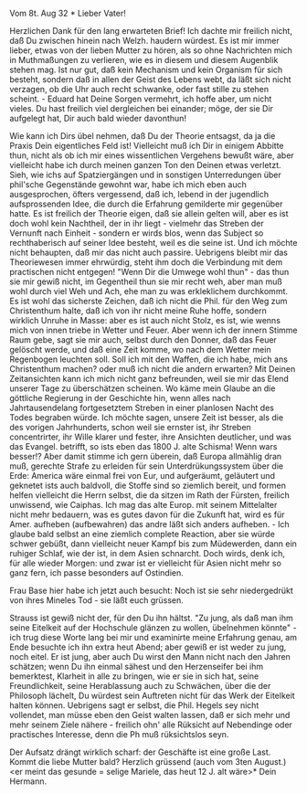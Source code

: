  Vom 8t. Aug 32 <Mittwoch>*
Lieber Vater!

Herzlichen Dank für den lang erwarteten Brief! Ich dachte mir freilich nicht, daß Du zwischen hinein nach Welzh. haudern würdest. Es ist mir immer lieber, etwas von der lieben Mutter zu hören, als so ohne Nachrichten mich in Muthmaßungen zu verlieren, wie es in diesem und diesem Augenblik stehen mag. Ist nur gut, daß kein Mechanism und kein Organism für sich besteht, sondern daß in allen der Geist des Lebens webt, da läßt sich nicht verzagen, ob die Uhr auch recht schwanke, oder fast stille zu stehen scheint. - Eduard hat Deine Sorgen vermehrt, ich hoffe aber, um nicht vieles. Du hast freilich viel dergleichen bei einander; möge, der sie Dir aufgelegt hat, Dir auch bald wieder davonthun!

Wie kann ich Dirs übel nehmen, daß Du der Theorie entsagst, da ja die Praxis Dein eigentliches Feld ist! Vielleicht muß ich Dir in einigem Abbitte thun, nicht als ob ich mir eines wissentlichen Vergehens bewußt wäre, aber vielleicht habe ich durch meinen ganzen Ton den Deinen etwas verletzt. Sieh, wie ichs auf Spatziergängen und in sonstigen Unterredungen über phil'sche Gegenstände gewohnt war, habe ich mich eben auch ausgesprochen, öfters vergessend, daß ich, lebend in der jugendlich aufsprossenden Idee, die durch die Erfahrung gemilderte mir gegenüber hatte. Es ist freilich der Theorie eigen, daß sie allein gelten will, aber es ist doch wohl kein Nachtheil, der in ihr liegt - vielmehr das Streben der Vernunft nach Einheit - sondern er wirds blos, wenn das Subject so rechthaberisch auf seiner Idee besteht, weil es die seine ist. Und ich möchte nicht behaupten, daß mir das nicht auch passire. Uebrigens bleibt mir das Theoriewesen immer ehrwürdig, steht ihm doch die Verbindung mit dem practischen nicht entgegen! 
"Wenn Dir die Umwege wohl thun" - das thun sie mir gewiß nicht, im Gegentheil thun sie mir recht weh, aber man muß wohl durch viel Weh und Ach, ehe man zu was erkleklichem durchkommt. Es ist wohl das sicherste Zeichen, daß ich nicht die Phil. für den Weg zum Christenthum halte, daß ich von ihr nicht meine Ruhe hoffe, sondern wirklich Unruhe in Masse: aber es ist auch nicht Stolz, es ist, wie wenns mich von innen triebe in Wetter und Feuer. Aber wenn ich der innern Stimme Raum gebe, sagt sie mir auch, selbst durch den Donner, daß das Feuer gelöscht werde, und daß eine Zeit komme, wo nach dem Wetter mein Regenbogen leuchten soll. Soll ich mit den Waffen, die ich habe, mich ans Christenthum machen? oder muß ich nicht die andern erwarten? 
Mit Deinen Zeitansichten kann ich mich nicht ganz befreunden, weil sie mir das Elend unserer Tage zu überschätzen scheinen. Wo käme mein Glaube an die göttliche Regierung in der Geschichte hin, wenn alles nach Jahrtausendelang fortgesetztem Streben in einer planlosen Nacht des Todes begraben würde. Ich möchte sagen, unsere Zeit ist besser, als die des vorigen Jahrhunderts, schon weil sie ernster ist, ihr Streben concentrirter, ihr Wille klarer und fester, ihre Ansichten deutlicher, und was das Evangel. betrifft, so ists eben das 1800 J. alte Schisma! Wenn wars besser!? Aber damit stimme ich gern überein, daß Europa allmählig dran muß, gerechte Strafe zu erleiden für sein Unterdrükungssystem über die Erde: America wäre einmal frei von Eur, und aufgeräumt, geläutert und geknetet ists auch baldvoll, die Stoffe sind so ziemlich bereit, und formen helfen vielleicht die Herrn selbst, die da sitzen im Rath der Fürsten, freilich unwissend, wie Caiphas. Ich mag das alte Europ. mit seinem Mittelalter nicht mehr bedauern, was es gutes davon für die Zukunft hat, wird es für Amer. aufheben (aufbewahren) das andre läßt sich anders aufheben. - Ich glaube bald selbst an eine ziemlich complete Reaction, aber sie würde schwer gebüßt, dann vielleicht neuer Kampf bis zum Müdewerden, dann ein ruhiger Schlaf, wie der ist, in dem Asien schnarcht. Doch wirds, denk ich, für alle wieder Morgen: und zwar ist er vielleicht für Asien nicht mehr so ganz fern, ich passe besonders auf Ostindien.

Frau Base hier habe ich jetzt auch besucht: Noch ist sie sehr niedergedrükt von ihres Mineles Tod - sie läßt euch grüssen.

Strauss ist gewiß nicht der, für den Du ihn hältst. "Zu jung, als daß man ihm seine Eitelkeit auf der Hochschule glänzen zu wollen, übelnehmen könnte" - ich trug diese Worte lang bei mir und examinirte meine Erfahrung genau, am Ende besuchte ich ihn extra heut Abend; aber gewiß er ist weder zu jung, noch eitel. Er ist jung, aber auch Du wirst den Mann nicht nach den Jahren schätzen; wenn Du ihn einmal sähest und den Herzenseifer bei ihm bemerktest, Klarheit in alle zu bringen, wie er sie in sich hat, seine Freundlichkeit, seine Herablassung auch zu Schwächen, über die der Philosoph lächelt, Du würdest sein Auftreten nicht für das Werk der Eitelkeit halten können. Uebrigens sagt er selbst, die Phil. Hegels sey nicht vollendet, man müsse eben den Geist walten lassen, daß er sich mehr und mehr seinem Ziele nähere - freilich ohn' alle Rüksicht auf Nebendinge oder practisches Interesse, denn die Ph muß rüksichtslos seyn.

Der Aufsatz drängt wirklich scharf: der Geschäfte ist eine große Last. 
Kommt die liebe Mutter bald? Herzlich grüssend (auch vom 3ten August.) <er meint das gesunde = selige Mariele, das heut 12 J. alt wäre>*  Dein Hermann.
